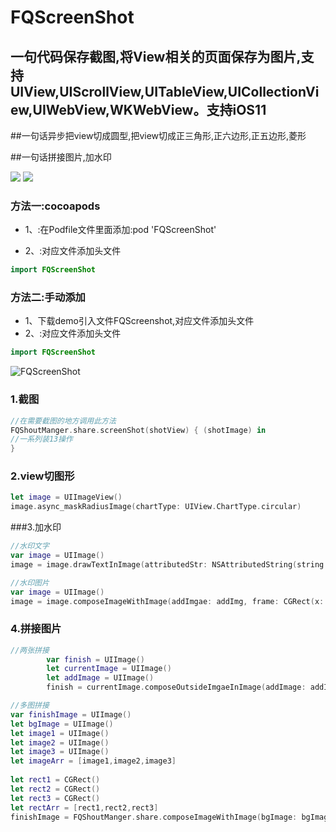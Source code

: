 # FQScreenShot

## 一句代码保存截图,将View相关的页面保存为图片,支持 UIView,UIScrollView,UITableView,UICollectionView,UIWebView,WKWebView。支持iOS11

##一句话异步把view切成圆型,把view切成正三角形,正六边形,正五边形,菱形

##一句话拼接图片,加水印

[![](https://img.shields.io/badge/Supported-iOS9-4BC51D.svg?style=flat-square)](https://github.com/Teacher-Fu/FQScreenshot)
[![](https://img.shields.io/badge/Swift-compatible-4BC51D.svg?style=flat-square)](https://github.com/Teacher-Fu/FQScreenshot)


### 方法一:cocoapods
- 1、:在Podfile文件里面添加:pod 'FQScreenShot'

- 2、:对应文件添加头文件

```swift
import FQScreenShot

```

### 方法二:手动添加
- 1、下载demo引入文件FQScreenshot,对应文件添加头文件
- 2、:对应文件添加头文件

```swift
import FQScreenShot
```




![FQScreenShot](shot.gif)

###  1.截图

```swift
//在需要截图的地方调用此方法
FQShoutManger.share.screenShot(shotView) { (shotImage) in
//一系列装13操作
}
```

### 2.view切图形
```swift
let image = UIImageView()
image.async_maskRadiusImage(chartType: UIView.ChartType.circular)
```

###3.加水印
```swift
//水印文字
var image = UIImage()
image = image.drawTextInImage(attributedStr: NSAttributedString(string: "我是大哥"), corner: UIImage.WaterMarkCorner.TopLeft, margin: CGPoint(x: 20, y: 20))
```

```swift
//水印图片
var image = UIImage()
image = image.composeImageWithImage(addImgae: addImg, frame: CGRect(x: 0, y: 0, width:100, height:100), alpha: 1)

```
### 4.拼接图片
```swift
//两张拼接
        var finish = UIImage()
        let currentImage = UIImage()
        let addImage = UIImage()
        finish = currentImage.composeOutsideImgaeInImage(addImage: addImage, corner: UIImage.ComposeImageEnum.rightTop, margin: 20)
```
```swift
//多图拼接
var finishImage = UIImage()
let bgImage = UIImage()
let image1 = UIImage()
let image2 = UIImage()
let image3 = UIImage()
let imageArr = [image1,image2,image3]
        
let rect1 = CGRect()
let rect2 = CGRect()
let rect3 = CGRect()
let rectArr = [rect1,rect2,rect3]
finishImage = FQShoutManger.share.composeImageWithImage(bgImage: bgImage, imageRect: rectArr, images: imageArr)
```
